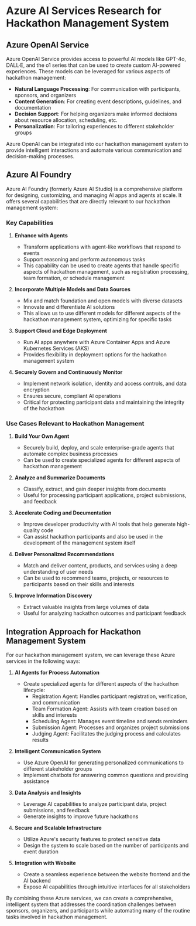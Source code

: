 # Azure AI Services Research for Hackathon Management System

## Azure OpenAI Service

Azure OpenAI Service provides access to powerful AI models like GPT-4o, DALL·E, and the o1 series that can be used to create custom AI-powered experiences. These models can be leveraged for various aspects of hackathon management:

- **Natural Language Processing**: For communication with participants, sponsors, and organizers
- **Content Generation**: For creating event descriptions, guidelines, and documentation
- **Decision Support**: For helping organizers make informed decisions about resource allocation, scheduling, etc.
- **Personalization**: For tailoring experiences to different stakeholder groups

Azure OpenAI can be integrated into our hackathon management system to provide intelligent interactions and automate various communication and decision-making processes.

## Azure AI Foundry

Azure AI Foundry (formerly Azure AI Studio) is a comprehensive platform for designing, customizing, and managing AI apps and agents at scale. It offers several capabilities that are directly relevant to our hackathon management system:

### Key Capabilities

1. **Enhance with Agents**
   - Transform applications with agent-like workflows that respond to events
   - Support reasoning and perform autonomous tasks
   - This capability can be used to create agents that handle specific aspects of hackathon management, such as registration processing, team formation, or schedule management

2. **Incorporate Multiple Models and Data Sources**
   - Mix and match foundation and open models with diverse datasets
   - Innovate and differentiate AI solutions
   - This allows us to use different models for different aspects of the hackathon management system, optimizing for specific tasks

3. **Support Cloud and Edge Deployment**
   - Run AI apps anywhere with Azure Container Apps and Azure Kubernetes Services (AKS)
   - Provides flexibility in deployment options for the hackathon management system

4. **Securely Govern and Continuously Monitor**
   - Implement network isolation, identity and access controls, and data encryption
   - Ensures secure, compliant AI operations
   - Critical for protecting participant data and maintaining the integrity of the hackathon

### Use Cases Relevant to Hackathon Management

1. **Build Your Own Agent**
   - Securely build, deploy, and scale enterprise-grade agents that automate complex business processes
   - Can be used to create specialized agents for different aspects of hackathon management

2. **Analyze and Summarize Documents**
   - Classify, extract, and gain deeper insights from documents
   - Useful for processing participant applications, project submissions, and feedback

3. **Accelerate Coding and Documentation**
   - Improve developer productivity with AI tools that help generate high-quality code
   - Can assist hackathon participants and also be used in the development of the management system itself

4. **Deliver Personalized Recommendations**
   - Match and deliver content, products, and services using a deep understanding of user needs
   - Can be used to recommend teams, projects, or resources to participants based on their skills and interests

5. **Improve Information Discovery**
   - Extract valuable insights from large volumes of data
   - Useful for analyzing hackathon outcomes and participant feedback

## Integration Approach for Hackathon Management System

For our hackathon management system, we can leverage these Azure services in the following ways:

1. **AI Agents for Process Automation**
   - Create specialized agents for different aspects of the hackathon lifecycle:
     - Registration Agent: Handles participant registration, verification, and communication
     - Team Formation Agent: Assists with team creation based on skills and interests
     - Scheduling Agent: Manages event timeline and sends reminders
     - Submission Agent: Processes and organizes project submissions
     - Judging Agent: Facilitates the judging process and calculates results

2. **Intelligent Communication System**
   - Use Azure OpenAI for generating personalized communications to different stakeholder groups
   - Implement chatbots for answering common questions and providing assistance

3. **Data Analysis and Insights**
   - Leverage AI capabilities to analyze participant data, project submissions, and feedback
   - Generate insights to improve future hackathons

4. **Secure and Scalable Infrastructure**
   - Utilize Azure's security features to protect sensitive data
   - Design the system to scale based on the number of participants and event duration

5. **Integration with Website**
   - Create a seamless experience between the website frontend and the AI backend
   - Expose AI capabilities through intuitive interfaces for all stakeholders

By combining these Azure services, we can create a comprehensive, intelligent system that addresses the coordination challenges between sponsors, organizers, and participants while automating many of the routine tasks involved in hackathon management.
